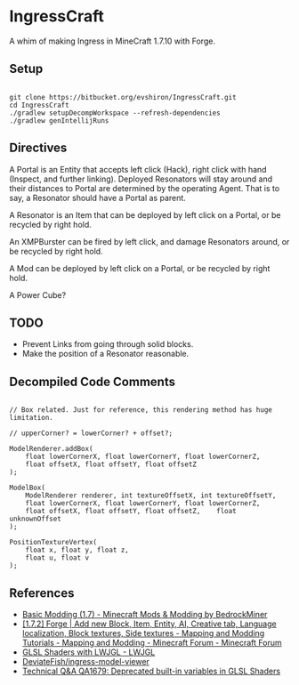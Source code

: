 # IngressCraft

A whim of making Ingress in MineCraft 1.7.10 with Forge.

## Setup

```

git clone https://bitbucket.org/evshiron/IngressCraft.git
cd IngressCraft
./gradlew setupDecompWorkspace --refresh-dependencies
./gradlew genIntellijRuns

```

## Directives

A Portal is an Entity that accepts left click (Hack), right click with hand (Inspect, and further linking). Deployed Resonators will stay around and their distances to Portal are determined by the operating Agent. That is to say, a Resonator should have a Portal as parent.

A Resonator is an Item that can be deployed by left click on a Portal, or be recycled by right hold.

An XMPBurster can be fired by left click, and damage Resonators around, or be recycled by right hold.

A Mod can be deployed by left click on a Portal, or be recycled by right hold.

A Power Cube?

## TODO

* Prevent Links from going through solid blocks.
* Make the position of a Resonator reasonable.

## Decompiled Code Comments

```

// Box related. Just for reference, this rendering method has huge limitation.

// upperCorner? = lowerCorner? + offset?;

ModelRenderer.addBox(
	float lowerCornerX, float lowerCornerY, float lowerCornerZ,
	float offsetX, float offsetY, float offsetZ
);

ModelBox(
	ModelRenderer renderer, int textureOffsetX, int textureOffsetY,
	float lowerCornerX, float lowerCornerY, float lowerCornerZ,
	float offsetX, float offsetY, float offsetZ,	float unknownOffset
);

PositionTextureVertex(
	float x, float y, float z,
	float u, float v
);

```

## References

* [Basic Modding (1.7) - Minecraft Mods & Modding by BedrockMiner](http://bedrockminer.jimdo.com/modding-tutorials/basic-modding-1-7/)
* [[1.7.2] Forge | Add new Block, Item, Entity, AI, Creative tab, Language localization, Block textures, Side textures - Mapping and Modding Tutorials - Mapping and Modding - Minecraft Forum - Minecraft Forum](http://www.minecraftforum.net/forums/mapping-and-modding/mapping-and-modding-tutorials/1571558-1-7-2-forge-add-new-block-item-entity-ai-creative)
* [GLSL Shaders with LWJGL - LWJGL](http://wiki.lwjgl.org/wiki/GLSL_Shaders_with_LWJGL)
* [DeviateFish/ingress-model-viewer](https://github.com/DeviateFish/ingress-model-viewer)
* [Technical Q&A QA1679: Deprecated built-in variables in GLSL Shaders](https://developer.apple.com/library/ios/qa/qa1679/_index.html)
